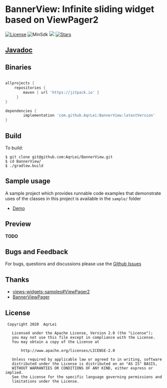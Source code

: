 BannerView: Infinite sliding widget based on ViewPager2
=====
[![License](https://img.shields.io/badge/License-Apache2.0-brightgreen?style=flat)](https://github.com/AqrLei/BannerView/blob/master/LICENSE)
![MinSdk](https://img.shields.io/badge/API-19%2B-brightgreen?style=flat)
[![](https://jitpack.io/v/AqrLei/BannerView.svg)](https://jitpack.io/#AqrLei/BannerView)
[![Stars](https://img.shields.io/github/stars/AqrLei/BannerView)](https://github.com/AqrLei/BannerView/stargazers)


[Javadoc](./documentation/index.html)
-----

Binaries
-----

```groovy

allprojects {
    repositories {
        maven { url 'https://jitpack.io' }
     }
}

dependencies {
        implementation 'com.github.AqrLei:BannerView:latestVersion'
}
```

Build
-----
To build:
```bush
$ git clone git@github.com:AqrLei/BannerView.git
$ cd BannerView/
$ ./gradlew.build
```

Sample usage
-----
A sample project which provides runnable code examples that demonstrate uses of the classes in this 
project is available in the `sample/` folder

- [Demo](./apk/sample-debug.apk)


Preview
-----

**TODO**


Bugs and Feedback
-----
For bugs, questions and discussions please use the [Github Issues](https://github.com/AqrLei/BannerView/issues)

Thanks
-----
- [views-widgets-samples#ViewPager2](https://github.com/android/views-widgets-samples/tree/main/ViewPager2)
- [BannerViewPager](https://github.com/zhpanvip/BannerViewPager)

License
-----
````
 Copyright 2020  AqrLei

   Licensed under the Apache License, Version 2.0 (the "License");
   you may not use this file except in compliance with the License.
   You may obtain a copy of the License at
   
       http://www.apache.org/licenses/LICENSE-2.0
       
   Unless required by applicable law or agreed to in writing, software
   distributed under the License is distributed on an "AS IS" BASIS,
   WITHOUT WARRANTIES OR CONDITIONS OF ANY KIND, either express or implied.
   See the License for the specific language governing permissions and
   limitations under the License.
````
